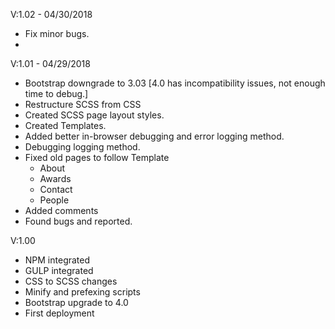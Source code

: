 V:1.02 - 04/30/2018
- Fix minor bugs.
- 


V:1.01 - 04/29/2018
- Bootstrap downgrade to 3.03 [4.0 has incompatibility issues, not enough time to debug.]
- Restructure SCSS from CSS
- Created SCSS page layout styles.
- Created Templates.
- Added better in-browser debugging and error logging method.
- Debugging logging method.
- Fixed old pages to follow Template
    - About
    - Awards
    - Contact
    - People
- Added comments
- Found bugs and reported.

V:1.00
- NPM integrated
- GULP integrated
- CSS to SCSS changes
- Minify and prefexing scripts
- Bootstrap upgrade to 4.0
- First deployment
